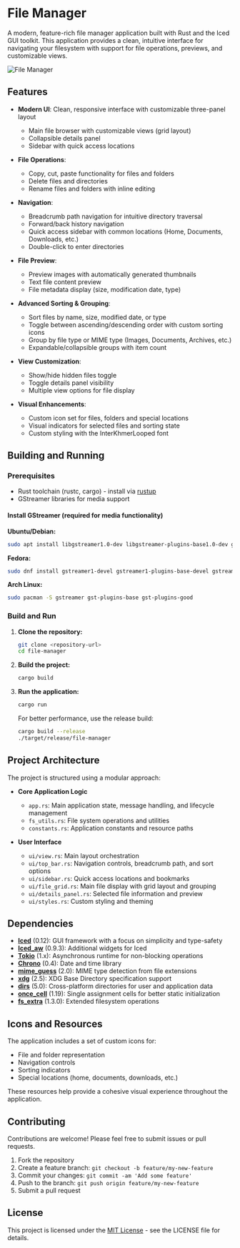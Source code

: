 # File Manager

A modern, feature-rich file manager application built with Rust and the Iced GUI toolkit. This application provides a clean, intuitive interface for navigating your filesystem with support for file operations, previews, and customizable views.

![File Manager](https://example.com/screenshot.png) <!-- Consider adding an actual screenshot of your application here -->

## Features

- **Modern UI**: Clean, responsive interface with customizable three-panel layout
  - Main file browser with customizable views (grid layout)
  - Collapsible details panel
  - Sidebar with quick access locations
- **File Operations**:

  - Copy, cut, paste functionality for files and folders
  - Delete files and directories
  - Rename files and folders with inline editing

- **Navigation**:
  - Breadcrumb path navigation for intuitive directory traversal
  - Forward/back history navigation
  - Quick access sidebar with common locations (Home, Documents, Downloads, etc.)
  - Double-click to enter directories
- **File Preview**:
  - Preview images with automatically generated thumbnails
  - Text file content preview
  - File metadata display (size, modification date, type)
- **Advanced Sorting & Grouping**:

  - Sort files by name, size, modified date, or type
  - Toggle between ascending/descending order with custom sorting icons
  - Group by file type or MIME type (Images, Documents, Archives, etc.)
  - Expandable/collapsible groups with item count

- **View Customization**:
  - Show/hide hidden files toggle
  - Toggle details panel visibility
  - Multiple view options for file display
- **Visual Enhancements**:
  - Custom icon set for files, folders and special locations
  - Visual indicators for selected files and sorting state
  - Custom styling with the InterKhmerLooped font

## Building and Running

### Prerequisites

- Rust toolchain (rustc, cargo) - install via [rustup](https://rustup.rs/)
- GStreamer libraries for media support

#### Install GStreamer (required for media functionality)

**Ubuntu/Debian:**

```bash
sudo apt install libgstreamer1.0-dev libgstreamer-plugins-base1.0-dev gstreamer1.0-plugins-good
```

**Fedora:**

```bash
sudo dnf install gstreamer1-devel gstreamer1-plugins-base-devel gstreamer1-plugins-good
```

**Arch Linux:**

```bash
sudo pacman -S gstreamer gst-plugins-base gst-plugins-good
```

### Build and Run

1. **Clone the repository:**

   ```bash
   git clone <repository-url>
   cd file-manager
   ```

2. **Build the project:**

   ```bash
   cargo build
   ```

3. **Run the application:**

   ```bash
   cargo run
   ```

   For better performance, use the release build:

   ```bash
   cargo build --release
   ./target/release/file-manager
   ```

## Project Architecture

The project is structured using a modular approach:

- **Core Application Logic**

  - `app.rs`: Main application state, message handling, and lifecycle management
  - `fs_utils.rs`: File system operations and utilities
  - `constants.rs`: Application constants and resource paths

- **User Interface**
  - `ui/view.rs`: Main layout orchestration
  - `ui/top_bar.rs`: Navigation controls, breadcrumb path, and sort options
  - `ui/sidebar.rs`: Quick access locations and bookmarks
  - `ui/file_grid.rs`: Main file display with grid layout and grouping
  - `ui/details_panel.rs`: Selected file information and preview
  - `ui/styles.rs`: Custom styling and theming

## Dependencies

- **[Iced](https://github.com/iced-rs/iced)** (0.12): GUI framework with a focus on simplicity and type-safety
- **[Iced_aw](https://github.com/iced-rs/iced_aw)** (0.9.3): Additional widgets for Iced
- **[Tokio](https://tokio.rs/)** (1.x): Asynchronous runtime for non-blocking operations
- **[Chrono](https://github.com/chronotope/chrono)** (0.4): Date and time library
- **[mime_guess](https://github.com/abonander/mime_guess)** (2.0): MIME type detection from file extensions
- **[xdg](https://github.com/whitequark/rust-xdg)** (2.5): XDG Base Directory specification support
- **[dirs](https://github.com/dirs-dev/dirs-rs)** (5.0): Cross-platform directories for user and application data
- **[once_cell](https://github.com/matklad/once_cell)** (1.19): Single assignment cells for better static initialization
- **[fs_extra](https://github.com/webdesus/fs_extra)** (1.3.0): Extended filesystem operations

## Icons and Resources

The application includes a set of custom icons for:

- File and folder representation
- Navigation controls
- Sorting indicators
- Special locations (home, documents, downloads, etc.)

These resources help provide a cohesive visual experience throughout the application.

## Contributing

Contributions are welcome! Please feel free to submit issues or pull requests.

1. Fork the repository
2. Create a feature branch: `git checkout -b feature/my-new-feature`
3. Commit your changes: `git commit -am 'Add some feature'`
4. Push to the branch: `git push origin feature/my-new-feature`
5. Submit a pull request

## License

This project is licensed under the [MIT License](LICENSE) - see the LICENSE file for details.
